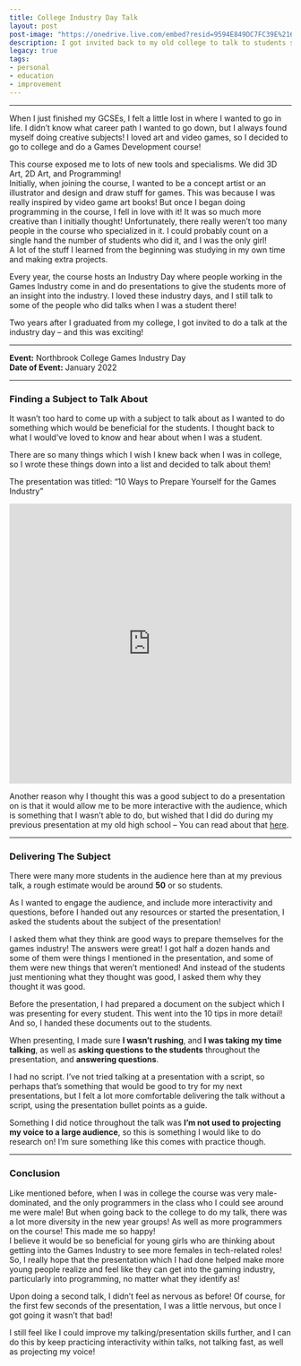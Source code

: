 ```yaml
---
title: College Industry Day Talk
layout: post
post-image: "https://onedrive.live.com/embed?resid=9594E849DC7FC39E%2161118&authkey=%21ANv0cIqoOGVlssQ&width=1920&height=1634"
description: I got invited back to my old college to talk to students studying Games Development at an industry day, this talk was a few months after my first talk, so I was able to reflect upon my speaking and presentation from then.
legacy: true
tags:
- personal
- education
- improvement
---
```


---


When I just finished my GCSEs, I felt a little lost in where I wanted to go in life. I didn’t know what career path I wanted to go down, but I always found myself doing creative subjects! I loved art and video games, so I decided to go to college and do a Games Development course!

This course exposed me to lots of new tools and specialisms. We did 3D Art, 2D Art, and Programming!  
Initially, when joining the course, I wanted to be a concept artist or an illustrator and design and draw stuff for games. This was because I was really inspired by video game art books! But once I began doing programming in the course, I fell in love with it! It was so much more creative than I initially thought! Unfortunately, there really weren’t too many people in the course who specialized in it. I could probably count on a single hand the number of students who did it, and I was the only girl!  
A lot of the stuff I learned from the beginning was studying in my own time and making extra projects.

Every year, the course hosts an Industry Day where people working in the Games Industry come in and do presentations to give the students more of an insight into the industry. I loved these industry days, and I still talk to some of the people who did talks when I was a student there!

Two years after I graduated from my college, I got invited to do a talk at the industry day – and this was exciting!

---

**Event:** Northbrook College Games Industry Day  
**Date of Event:** January 2022

---

### Finding a Subject to Talk About

It wasn’t too hard to come up with a subject to talk about as I wanted to do something which would be beneficial for the students. I thought back to what I would’ve loved to know and hear about when I was a student.

There are so many things which I wish I knew back when I was in college, so I wrote these things down into a list and decided to talk about them!

The presentation was titled: “10 Ways to Prepare Yourself for the Games Industry”

<iframe src="https://onedrive.live.com/embed?cid=9594E849DC7FC39E&amp;resid=9594E849DC7FC39E%2156799&amp;authkey=AB8AlYAuSQ5R-Ds&amp;em=2&amp;wdAr=1.7777777777777777" width="100%" height="500px" frameborder="0">This is an embedded <a target="_blank" href="https://office.com">Microsoft Office</a> presentation, powered by <a style="padding: 0px" target="_blank" href="https://office.com/webapps">Office</a>.</iframe>

Another reason why I thought this was a good subject to do a presentation on is that it would allow me to be more interactive with the audience, which is something that I wasn’t able to do, but wished that I did do during my previous presentation at my old high school – You can read about that [here](http://gamedev.amy-portfolio.com/blog/i-gave-a-talk-in-person-for-the-first-time).

---

### Delivering The Subject

There were many more students in the audience here than at my previous talk, a rough estimate would be around **50** or so students.

As I wanted to engage the audience, and include more interactivity and questions, before I handed out any resources or started the presentation, I asked the students about the subject of the presentation!

I asked them what they think are good ways to prepare themselves for the games industry! The answers were great! I got half a dozen hands and some of them were things I mentioned in the presentation, and some of them were new things that weren’t mentioned! And instead of the students just mentioning what they thought was good, I asked them why they thought it was good.

Before the presentation, I had prepared a document on the subject which I was presenting for every student. This went into the 10 tips in more detail! And so, I handed these documents out to the students.

When presenting, I made sure **I wasn’t rushing**, and **I was taking my time talking**, as well as **asking questions to the students** throughout the presentation, and **answering questions**.

I had no script. I’ve not tried talking at a presentation with a script, so perhaps that’s something that would be good to try for my next presentations, but I felt a lot more comfortable delivering the talk without a script, using the presentation bullet points as a guide.

Something I did notice throughout the talk was **I’m not used to projecting my voice to a large audience**, so this is something I would like to do research on! I’m sure something like this comes with practice though.

---

### Conclusion

Like mentioned before, when I was in college the course was very male-dominated, and the only programmers in the class who I could see around me were male! But when going back to the college to do my talk, there was a lot more diversity in the new year groups! As well as more programmers on the course! This made me so happy!  
I believe it would be so beneficial for young girls who are thinking about getting into the Games Industry to see more females in tech-related roles! So, I really hope that the presentation which I had done helped make more young people realize and feel like they can get into the gaming industry, particularly into programming, no matter what they identify as!

Upon doing a second talk, I didn’t feel as nervous as before! Of course, for the first few seconds of the presentation, I was a little nervous, but once I got going it wasn’t that bad!

I still feel like I could improve my talking/presentation skills further, and I can do this by keep practicing interactivity within talks, not talking fast, as well as projecting my voice!